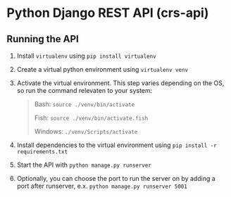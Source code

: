 # Python Django REST API (crs-api)

## Running the API

1. Install `virtualenv` using `pip install virtualenv`
2. Create a virtual python environment using `virtualenv venv`
3. Activate the virtual environment. This step varies depending on the OS, so run the command relevaten to your system:

   > Bash: `source ./venv/bin/activate`
   >
   > Fish: `source ./venv/bin/activate.fish`
   >
   > Windows: `./venv/Scripts/activate`

4. Install dependencies to the virtual environment using `pip install -r requirements.txt`
5. Start the API with `python manage.py runserver`
6. Optionally, you can choose the port to run the server on by adding a port after runserver, e.x. `python manage.py runserver 5001`
